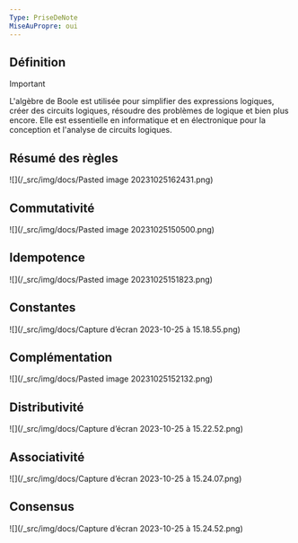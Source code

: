 ```yaml
---
Type: PriseDeNote
MiseAuPropre: oui
---
```

## Définition
>[!important]
>L'algèbre de Boole est utilisée pour simplifier des expressions logiques, créer des circuits logiques, résoudre des problèmes de logique et bien plus encore. Elle est essentielle en informatique et en électronique pour la conception et l'analyse de circuits logiques.

## Résumé des règles
![](/_src/img/docs/Pasted image 20231025162431.png)
## Commutativité
![](/_src/img/docs/Pasted image 20231025150500.png)
## Idempotence
![](/_src/img/docs/Pasted image 20231025151823.png)
## Constantes
![](/_src/img/docs/Capture d’écran 2023-10-25 à 15.18.55.png)
## Complémentation
![](/_src/img/docs/Pasted image 20231025152132.png)
## Distributivité
![](/_src/img/docs/Capture d’écran 2023-10-25 à 15.22.52.png)
## Associativité
![](/_src/img/docs/Capture d’écran 2023-10-25 à 15.24.07.png)
## Consensus
![](/_src/img/docs/Capture d’écran 2023-10-25 à 15.24.52.png)
